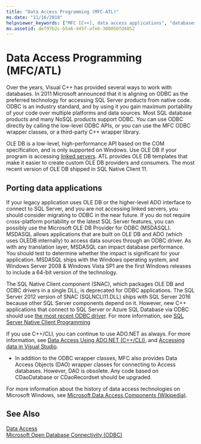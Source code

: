 ```yaml
---
title: "Data Access Programming (MFC-ATL)"
ms.date: "11/16/2018"
helpviewer_keywords: ["MFC [C++], data access applications", "databases [C++], MFC", "OLE DB [C++], data access technologies", "data [C++], data access technologies", "data access [C++], class libraries for databases"]
ms.assetid: def97b2c-b5a6-445f-afeb-308050fd4852
---
```

# Data Access Programming (MFC/ATL)

Over the years, Visual C++ has provided several ways to work with databases. In 2011 Microsoft announced that it is aligning on ODBC as the preferred technology for accessing SQL Server products from native code. ODBC is an industry standard, and by using it you gain maximum portability of your code over multiple platforms and data sources. Most SQL database products and many NoSQL products support ODBC. You can use ODBC directly by calling the low-level ODBC APIs, or you can use the MFC ODBC wrapper classes, or a third-party C++ wrapper library.

OLE DB is a low-level, high-performance API based on the COM specification, and is only supported on Windows. Use OLE DB if your program is accessing [linked servers](/sql/relational-databases/linked-servers/linked-servers-database-engine). ATL provides OLE DB templates that make it easier to create custom OLE DB providers and consumers. The most recent version of OLE DB shipped in SQL Native Client 11.

## Porting data applications

If your legacy application uses OLE DB or the higher-level ADO interface to connect to SQL Server, and you are not accessing linked servers, you should consider migrating to ODBC in the near future. If you do not require cross-platform portability or the latest SQL Server features, you can possibly use the Microsoft OLE DB Provider for ODBC (MSDASQL).  MSDASQL allows applications that are built on OLE DB and ADO (which uses OLEDB internally) to access data sources through an ODBC driver. As with any translation layer, MSDASQL can impact database performance. You should test to determine whether the impact is significant for your application. MSDASQL ships with the Windows operating system, and Windows Server 2008 & Windows Vista SP1 are the first Windows releases to include a 64-bit version of the technology.

The SQL Native Client component (SNAC), which packages OLE DB and ODBC drivers in a single DLL, is deprecated for ODBC applications. The SQL Server 2012 version of SNAC (SQLNCLI11.DLL) ships with SQL Server 2016 because other SQL Server components depend on it. However, new C++ applications that connect to SQL Server or Azure SQL Database via ODBC should use [the most recent ODBC driver](/sql/connect/odbc/download-odbc-driver-for-sql-server). For more information, see [SQL Server Native Client Programming](/sql/relational-databases/native-client/sql-server-native-client-programming)

If you use C++/CLI, you can continue to use ADO.NET as always. For more information, see [Data Access Using ADO.NET (C++/CLI)](../dotnet/data-access-using-adonet-cpp-cli.md), and [Accessing data in Visual Studio](/visualstudio/data-tools/accessing-data-in-visual-studio).

- In addition to the ODBC wrapper classes, MFC also provides Data Access Objects (DAO) wrapper classes for connecting to Access databases.  However, DAO is obsolete. Any code based on CDaoDatabase or CDaoRecordset should be upgraded.

For more information about the history of data access technologies on Microsoft Windows, see [Microsoft Data Access Components (Wikipedia)](https://en.wikipedia.org/wiki/Microsoft_Data_Access_Components).

## See Also

[Data Access](data-access-in-cpp.md)<br/>
[Microsoft Open Database Connectivity (ODBC)](/sql/odbc/microsoft-open-database-connectivity-odbc)<br/>
